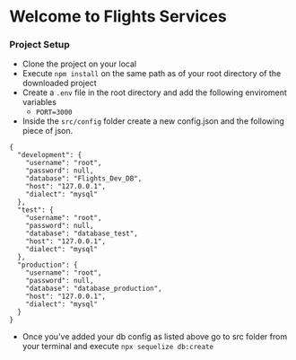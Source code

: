 # Welcome to Flights Services

### Project Setup
- Clone the project on your local
- Execute `npm install` on the same path as of your root directory of the downloaded project
- Create a `.env` file in the root directory and add the following enviroment variables
    - `PORT=3000`
- Inside the `src/config` folder create a new config.json and the following piece of json.

```
{
  "development": {
    "username": "root",
    "password": null,
    "database": "Flights_Dev_DB",
    "host": "127.0.0.1",
    "dialect": "mysql"
  },
  "test": {
    "username": "root",
    "password": null,
    "database": "database_test",
    "host": "127.0.0.1",
    "dialect": "mysql"
  },
  "production": {
    "username": "root",
    "password": null,
    "database": "database_production",
    "host": "127.0.0.1",
    "dialect": "mysql"
  }
}

```

- Once you've added your db config as listed above go to src folder from your terminal and execute `npx sequelize db:create`
```
